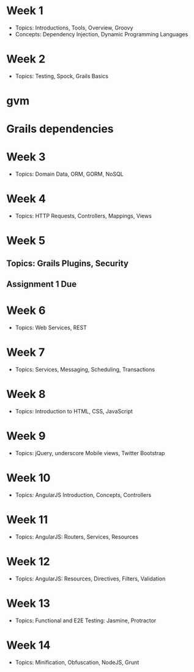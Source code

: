 Week 1
======

- Topics: Introductions, Tools, Overview, Groovy
- Concepts: Dependency Injection, Dynamic Programming Languages

Week 2
======

- Topics: Testing, Spock, Grails Basics

gvm
===

Grails dependencies
===================

Week 3
======

- Topics: Domain Data, ORM, GORM, NoSQL

Week 4
======

- Topics: HTTP Requests, Controllers, Mappings, Views

Week 5
======

Topics: Grails Plugins, Security
--------------------------------

Assignment 1 Due
----------------

Week 6
======

- Topics: Web Services, REST

Week 7
======

- Topics: Services, Messaging, Scheduling, Transactions

Week 8
======

- Topics: Introduction to HTML, CSS, JavaScript

Week 9
======

- Topics: jQuery, underscore Mobile views, Twitter Bootstrap

Week 10
=======

- Topics: AngularJS Introduction, Concepts, Controllers

Week 11
=======

- Topics: AngularJS: Routers, Services, Resources

Week 12
=======

- Topics: AngularJS: Resources, Directives, Filters, Validation

Week 13
=======

- Topics: Functional and E2E Testing: Jasmine, Protractor

Week 14
=======

- Topics: Minification, Obfuscation, NodeJS, Grunt
